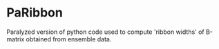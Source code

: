 # PaRibbon
Paralyzed version of python code used to compute 'ribbon widths' of B-matrix obtained from ensemble data.
